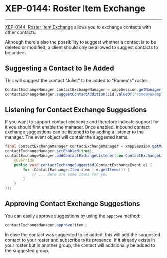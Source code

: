 # XEP-0144: Roster Item Exchange
---

[XEP-0144: Roster Item Exchange][Roster Item Exchange] allows you to exchange contacts with other contacts.

Although there\'s also the possibility to suggest whether a contact is to be deleted or modified, a client should only be allowed to suggest contacts to be added.

## Suggesting a Contact to Be Added

This will suggest the contact \"Juliet\" to be added to \"Romeo\'s\" roster:

```java
ContactExchangeManager contactExchangeManager = xmppSession.getManager(ContactExchangeManager.class);
contactExchangeManager.suggestContactAddition(Jid.valueOf("romeo@example.net"), new Contact(Jid.valueOf("juliet@example.net"), "Juliet"));
```

## Listening for Contact Exchange Suggestions

If you want to support contact exchange and therefore indicate support for it you should first enable the manager.
Once enabled, inbound contact exchange suggestions can be listened to by adding a listener to the manager. The event object will contain the suggested items.

```java
final ContactExchangeManager contactExchangeManager = xmppSession.getManager(ContactExchangeManager.class);
contactExchangeManager.setEnabled(true);
contactExchangeManager.addContactExchangeListener(new ContactExchangeListener() {
    @Override
    public void contactExchangeSuggested(ContactExchangeEvent e) {
        for (ContactExchange.Item item : e.getItems()) {
            // ... Here are some items for you
        }
    }
});
```

## Approving Contact Exchange Suggestions

You can easily approve suggestions by using the `approve` method:

```java
contactExchangeManager.approve(item);
```

In case the contact was suggested to be added, this will add the suggested contact to your roster and subscribe to its presence.
If it already exists in your roster but in another group, the contact will additionally be added to the suggested group.


[Roster Item Exchange]: http://xmpp.org/extensions/xep-0144.html "XEP-0144: Roster Item Exchange"
